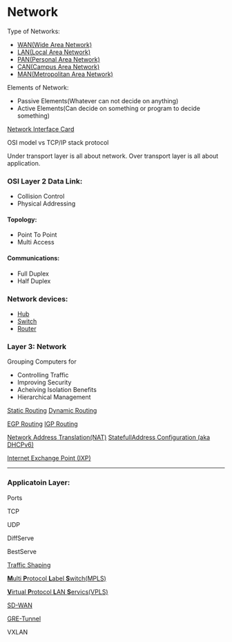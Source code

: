 # Network

Type of Networks:

- [WAN(Wide Area Network)](https://github.com/MohsenEbrahimi86/ACFCP-notes/blob/main/Module6/WAN.md)
- [LAN(Local Area Network)](https://github.com/MohsenEbrahimi86/ACFCP-notes/blob/main/Module6/LAN.md)
- [PAN(Personal Area Network)](https://github.com/MohsenEbrahimi86/ACFCP-notes/blob/main/Module6/PAN.md)
- [CAN(Campus Area Network)](https://github.com/MohsenEbrahimi86/ACFCP-notes/blob/main/Module6/CAN.md)
- [MAN(Metropolitan Area Network)](https://github.com/MohsenEbrahimi86/ACFCP-notes/blob/main/Module6/MAN.md)

Elements of Network:

- Passive Elements(Whatever can not decide on anything)
- Active Elements(Can decide on something or program to decide something)

[Network Interface Card](https://github.com/MohsenEbrahimi86/ACFCP-notes/blob/main/Module6/NIC.md)

OSI model vs TCP/IP stack protocol

Under transport layer is all about network.
Over transport layer is all about application.

### OSI Layer 2 Data Link:

- Collision Control
- Physical Addressing

#### Topology:

- Point To Point
- Multi Access

#### Communications:

- Full Duplex
- Half Duplex

### Network devices:

- [Hub](https://github.com/MohsenEbrahimi86/ACFCP-notes/blob/main/Module6/Hub.md)
- [Switch](https://github.com/MohsenEbrahimi86/ACFCP-notes/blob/main/Module6/Switch.md)
- [Router](https://github.com/MohsenEbrahimi86/ACFCP-notes/blob/main/Module6/Router.md)

### Layer 3: Network

Grouping Computers for

- Controlling Traffic
- Improving Security
- Acheiving Isolation Benefits
- Hierarchical Management

[Static Routing](https://github.com/MohsenEbrahimi86/ACFCP-notes/blob/main/Module6/Static-Routing.md)
[Dynamic Routing](https://github.com/MohsenEbrahimi86/ACFCP-notes/blob/main/Module6/Dynamic-Routing.md)

[EGP Routing](https://github.com/MohsenEbrahimi86/ACFCP-notes/blob/main/Module6/EGP-Routing.md)
[IGP Routing](https://github.com/MohsenEbrahimi86/ACFCP-notes/blob/main/Module6/IGP-Routing.md)

[Network Address Translation(NAT)](https://github.com/MohsenEbrahimi86/ACFCP-notes/blob/main/Module6/NAT.md)
[StatefullAddress Configuration (aka DHCPv6)](https://github.com/MohsenEbrahimi86/ACFCP-notes/blob/main/Module6/Statefull-Address-Configuration.md)

[Internet Exchange Point (IXP)](https://github.com/MohsenEbrahimi86/ACFCP-notes/blob/main/Module6/IXP.md)

---

### Applicatoin Layer:

Ports

TCP

UDP

DiffServe

BestServe

[Traffic Shaping](https://github.com/MohsenEbrahimi86/ACFCP-notes/blob/main/Module6/Traffic-Shaping.md)

[**M**ulti **P**rotocol **L**abel **S**witch(MPLS)](https://github.com/MohsenEbrahimi86/ACFCP-notes/blob/main/Module6/MPLS.md)

[**V**irtual **P**rotocol **L**AN **S**ervics(VPLS)](https://github.com/MohsenEbrahimi86/ACFCP-notes/blob/main/Module6/VPLS.md)

[SD-WAN](https://github.com/MohsenEbrahimi86/ACFCP-notes/blob/main/Module6/SD-WAN.md)

[GRE-Tunnel](https://github.com/MohsenEbrahimi86/ACFCP-notes/blob/main/Module6/GRE-Tunnel.md)

VXLAN
